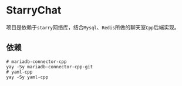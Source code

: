# StarryChat
项目是依赖于`starry`网络库，结合`Mysql`、`Redis`所做的聊天室`Cpp`后端实现。
## 依赖
```
# mariadb-connector-cpp
yay -Sy mariadb-connector-cpp-git
# yaml-cpp
yay -Sy yaml-cpp
``````
